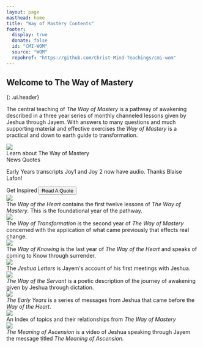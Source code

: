 ```yaml
---
layout: page
masthead: home
title: "Way of Mastery Contents"
footer:
  display: true
  donate: false
  id: "CMI-WOM"
  source: "WOM"
  repohref: "https://github.com/Christ-Mind-Teachings/cmi-wom"
---
```


## Welcome to The Way of Mastery
{: .ui.header}

The central teaching of *The Way of Mastery* is a pathway of awakening
described in a three year series of monthly channeled lessons given by
Jeshua through Jayem. With answers to many questions and much supporting
material and effective exercises the *Way of Mastery* is a practical and
down to earth guide to transformation.

<div id="page-contents">
  <!-- start -->
  <div class="ui equal width grid source-acq-section">
    <div class="five wide column">
      <div class="ui card">
        <a id="book-acq" href="#" data-book="acq" animate class="toc-modal-open image">
          <img src="/t/wom/public/img/wom/acq-big2.jpg">
        </a>
        <div class="content">
          <div class="description">
            Learn about The Way of Mastery
          </div>
        </div>
      </div>
    </div>
    <div class="column source-features">
      <div class="ui top attached tabular menu">
        <a id="news-tab" class="item" data-tab="first">News</a>
        <a id="quote-tab" class="active item" data-tab="second">Quotes</a>
      </div>
      <div id="news-tab-content" class="ui bottom attached tab segment" data-tab="first">
        <div class="box">
          <p><i class="bullhorn red icon"></i>
            Early Years transcripts Joy1 and Joy 2 now have audio. Thanks
            Blaise Lafon!
          </p>
        </div>
      </div>
      <div id="quote-tab-content" class="ui bottom attached active tab segment" data-tab="second">
        <div class="ui form">
          <div class="fields">
            <div class="field">
              <label>Get Inspired</label>
              <button id="show-quote-button" class="ui primary button">
                <i class="quote left icon"></i>
                Read A Quote
              </button> 
            </div>
            <div id="user-quote-select" class="field"></div>
          </div>
        </div>
      </div>
    </div>
  </div>
  <!-- end -->
  <div class="ui three cards">
    <!-- edit page.js to change quote init when this is uncommented
    <div class="card">
      <a id="book-acq" href="#" data-book="acq" animate class="toc-modal-open image">
        <img src="/t/wom/public/img/wom/acq-big2.jpg">
      </a>
      <div class="content">
        <div class="description">
          Learn about The Way of Mastery
        </div>
      </div>
    </div>
    <div class="card">
      <a id="book-topics" href="#" data-book="topics" animate class="toc-modal-open image">
        <img src="/t/wom/public/img/wom/topics1-big.jpg">
      </a>
      <div class="content">
        <div class="description">
          Explore what Jeshua says about various topics.
        </div>
      </div>
    </div>
    <div class="card">
      <a id="book-quotes" href="#" animate class="image">
        <img src="/t/wom/public/img/wom/quotes-big.jpg">
      </a>
      <div class="content">
        <div class="description">
          Discover quotes from the <em>Way of Mastery</em>
        </div>
      </div>
    </div>
    -->
    <div class="card">
      <a id="book-woh" href="#" data-book="woh" animate class="toc-modal-open image">
        <img src="/t/wom/public/img/wom/wohN-big.jpg">
      </a>
      <div class="content">
        <div class="description">
          The <em>Way of the Heart</em> contains the first twelve lessons of <em>The Way of Mastery</em>. This is the foundational year of the pathway.
        </div>
      </div>
    </div>
    <div class="card">
      <a id="book-wot" href="#" data-book="wot" animate class="toc-modal-open image">
        <img src="/t/wom/public/img/wom/wotN-big.jpg">
      </a>
      <div class="content">
        <div class="description">
          The <em>Way of Transformation</em> is the second year of <em>The Way of Mastery</em> concerned with the application of what came previously that effects real change.
        </div>
      </div>
    </div>
    <div class="card">
      <a id="book-wok" href="#" data-book="wok" animate class="toc-modal-open image">
        <img src="/t/wom/public/img/wom/wokN-big.jpg">
      </a>
      <div class="content">
        <div class="description">
          The <em>Way of Knowing</em> is the last year of <em>The Way of the Heart</em> and speaks of coming to Know through surrender.
        </div>
      </div>
    </div>
    <div class="card">
      <a id="book-tjl" href="#" data-book="tjl" animate class="toc-modal-open image">
        <img src="/t/wom/public/img/wom/tjlN-big.jpg">
      </a>
      <div class="content">
        <div class="description">
          The <em>Jeshua Letters</em> is Jayem's account of his first meetings with Jeshua.
        </div>
      </div>
    </div>
    <div class="card">
      <a id="book-wos" href="#" data-book="wos" animate class="toc-modal-open image">
        <img src="/t/wom/public/img/wom/wosN-big.jpg">
      </a>
      <div class="content">
        <div class="description">
          <em>The Way of the Servant</em> is a poetic description of the journey of awakening given by Jeshua through dictation.
        </div>
      </div>
    </div>
    <div class="card">
      <a id="book-early" href="#" data-book="early" animate class="toc-modal-open image">
        <img src="/t/wom/public/img/wom/earlyN-big.jpg">
      </a>
      <div class="content">
        <div class="description">
          <em>The Early Years</em> is a series of messages from Jeshua that came before the <em>Way of the Heart</em>.
        </div>
      </div>
    </div>
    <div class="card">
      <a id="book-topics" href="#" data-book="topics" animate class="toc-modal-open image">
        <img src="/t/wom/public/img/wom/topics1-big.jpg">
      </a>
      <div class="content">
        <div class="description">
          An Index of topics and their relationships from <em>The Way of
          Mastery</em>
        </div>
      </div>
    </div>
    <div class="card">
      <a id="moavideo" animate href="/t/wom/video/moa/" class="image" data-tooltip="Click to view the Video." data-position="bottom center">
        <img src="/t/wom/public/img/wom/moa-big.jpg">
      </a>
      <div class="content">
        <div class="description">
          <em>The Meaning of Ascension</em> is a video of Jeshua speaking through Jayem the message titled <em>The Meaning of Ascension</em>.
        </div>
      </div>
    </div>
  </div>
</div>
